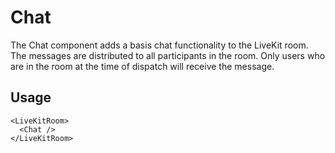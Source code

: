 <!--
!!!! Autogenerated File !!!!
This file was created by @livekit/components-docs-gen and should not be changed manually.
The contents of this file can be replaced at any time which would lead to the loss of all manual changes.
-->

# Chat

The Chat component adds a basis chat functionality to the LiveKit room. The messages are distributed to all participants in the room. Only users who are in the room at the time of dispatch will receive the message.

## Usage

```tsx
<LiveKitRoom>
  <Chat />
</LiveKitRoom>
```

<!--USAGE_INSERT_MARKER-->

